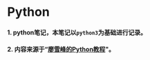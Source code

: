 # Python

#### 1. python笔记，本笔记以`python3`为基础进行记录。  
#### 2. 内容来源于“[廖雪峰的Python教程](http://www.liaoxuefeng.com/wiki/0014316089557264a6b348958f449949df42a6d3a2e542c000)"。


